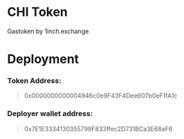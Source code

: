 # CHI Token
Gastoken by 1inch.exchange

# Deployment
### Token Address: 
> 0x0000000000004946c0e9F43F4Dee607b0eF1fA1c
### Deployer wallet address: 
> 0x7E1E3334130355799F833ffec2D731BCa3E68aF6
